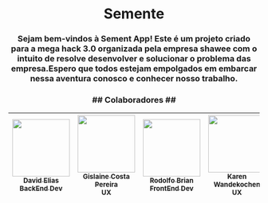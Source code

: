
<h1 align="center">  Semente  </h1>

<h3 align="center" >
  Sejam bem-vindos à Sement App! Este é um projeto criado para a mega hack 3.0 organizada pela empresa shawee com o intuito de resolve desenvolver e solucionar o problema das empresa.Espero que todos estejam empolgados em embarcar nessa aventura conosco e conhecer nosso trabalho.
</h3>

<h3 align="center"> ## Colaboradores ## </h3>

|[<img src="https://avatars0.githubusercontent.com/u/32375682?s=460&u=4d975e446d9209ef9565a57a604b34e2329ddd62&v=4" width=115><br><sub>David Elias</sub><br><sub>BackEnd Dev</sub>](https://github.com/CenourinhaBR) | [<img src="https://avatars0.githubusercontent.com/u/62241763?s=400&u=e2115811571aeb1df580286909955fba719a5518&v=4" width=115><br><sub>Gislaine Costa Pereira </sub><br><sub>UX</sub>](https://github.com/lucas-felinto) | [<img src="https://avatars2.githubusercontent.com/u/9575060?s=460&u=adbb0fd23082ab3e8a523baedec0e3d310a22c23&v=4" width=115><br><sub>Rodolfo Brian</sub><br><sub>FrontEnd Dev</sub>](https://github.com/RodolfoBrian) | [<img src="https://media-exp1.licdn.com/dms/image/C5603AQEdxhs_Xitd5g/profile-displayphoto-shrink_400_400/0?e=1599696000&v=beta&t=uDNLQH1nF72bEMSA_EmUVZ8yk5Eas_zgiz3rn-3r1yI" width=115><br><sub>Karen Wandekochen</sub><br><sub>UX</sub>](#) | [<img src="https://media-exp1.licdn.com/dms/image/C4E03AQG4cqgn7UApRA/profile-displayphoto-shrink_400_400/0?e=1599696000&v=beta&t=x2_s_wOHldAkaVKs-B3D2c9Rm0KAUsIupAsiBL3cmgA" width=115><br><sub>Idenilson Santos de Oliveira</sub><br><sub>UX</sub>](#) |  
| :---: | :---: | :---: | :---: | :---: |


